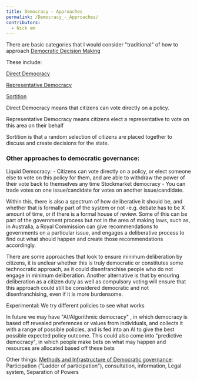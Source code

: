 ```yaml
---
title: Democracy - Approaches
permalink: /Democracy_-_Approaches/
contributors:
  - Nick em
---
```


There are basic categories that I would consider "traditional" of how to
approach [Democratic Decision Making](/What_is_Democracy "wikilink")

These include:

[Direct Democracy](/Direct_Democracy "wikilink")

[Representative Democracy](/Representative_Democracy "wikilink")

[Sortition](/Sortition "wikilink")

Direct Democracy means that citizens can vote directly on a policy.

Representative Democracy means citizens elect a representative to vote
on this area on their behalf

Sortition is that a random selection of citizens are placed together to
discuss and create decisions for the state.

### Other approaches to democratic governance:

Liquid Democracy: - Citizens can vote directly on a policy, or elect
someone else to vote on this policy for them, and are able to withdraw
the power of their vote back to themselves any time Stockmarket
democracy - You can trade votes on one issue/candidate for votes on
another issue/candidate.

Within this, there is also a spectrum of how deliberative it should be,
and whether that is formally part of the system or not -e.g. debate has
to be X amount of time, or if there is a formal house of review. Some of
this can be part of the government process but not in the area of making
laws, such as, in Australia, a Royal Commission can give recommendations
to governments on a particular issue, and engages a deliberative process
to find out what should happen and create those recommendations
accordingly.

There are some approaches that look to ensure minimum deliberation by
citizens, it is unclear whether this is truly democratic or constitutes
some technocratic approach, as it could disenfranchise people who do not
engage in minimum deliberation. Another alternative is that by ensuring
deliberation as a citizen duty as well as compulsory voting will ensure
that this approach could still be considered democratic and not
disenfranchising, even if it is more burdensome.

Experimental: We try different policies to see what works

In future we may have "AI/Algorithmic democracy" , in which democracy is
based off revealed preferences or values from individuals, and collects
it with a range of possible policies, and is fed into an AI to give the
best possible expected policy outcome. This could also come into
"predictive democracy", in which people make bets on what may happen and
resources are allocated based off these bets

Other things: [Methods and Infrastructure of Democratic
governance](/Methods_and_Infrastructure_of_Democratic_governance "wikilink"):
Participation ("Ladder of participation"), consultation, information,
Legal system, Separation of Powers
